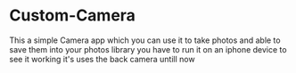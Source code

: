 # Custom-Camera
This a simple Camera app which you can use it to take photos and able to save them into your photos library
you have to run it on an iphone device to see it working
it's uses the back camera untill now
